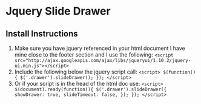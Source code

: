 # Jquery Slide Drawer
## Install Instructions
1. Make sure you have jquery referenced in your html document I have mine close to the footer section and I use the following:
	``<script src="http://ajax.googleapis.com/ajax/libs/jqueryui/1.10.2/jquery-ui.min.js"></script>``
2. Include the following below the jquery script call:
	``<script>
	$(function(){
		$('.drawer').slideDrawer();
	});
	</script>``
3. Or if your script is in the head of the html doc use:
	``<script>
	$(document).ready(function(){
		$('.drawer').slideDrawer({
			showDrawer: true,
			slideTimeout: false,
		});
	});
	</script>``
	